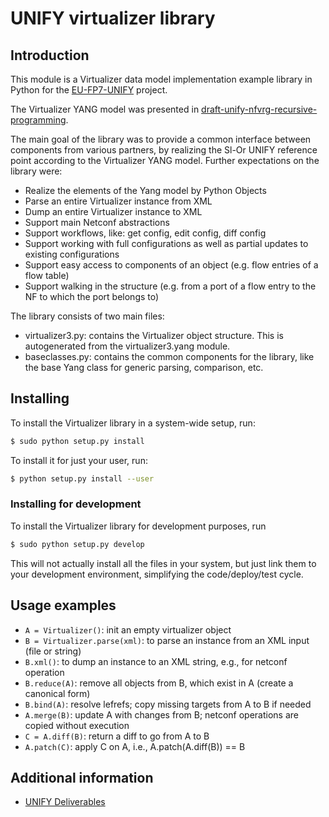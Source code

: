 # UNIFY virtualizer library

## Introduction
This module is a Virtualizer data model implementation example library in
Python for the [EU-FP7-UNIFY](http://fp7-unify.eu/) project.

The Virtualizer YANG model was presented in [draft-unify-nfvrg-recursive-programming](https://tools.ietf.org/html/draft-unify-nfvrg-recursive-programming).

The main goal of the library was to provide a common interface between
components from various partners, by realizing the Sl-Or UNIFY reference point
according to the Virtualizer YANG model.
Further expectations on the library were:
* Realize the elements of the Yang model by Python Objects
* Parse an entire Virtualizer instance from XML
* Dump an entire Virtualizer instance to XML
* Support main Netconf abstractions
* Support workflows, like: get config, edit config, diff config
* Support working with full configurations as well as partial updates to
  existing configurations
* Support easy access to components of an object (e.g. flow entries of a flow
  table)
* Support walking in the structure (e.g. from a port of a flow entry to the NF
  to which the port belongs to)

The library consists of two main files:
* virtualizer3.py: contains the Virtualizer object structure. This is
  autogenerated from the virtualizer3.yang module.
* baseclasses.py: contains the common components for the library, like the base
  Yang class for generic parsing, comparison, etc.


## Installing
To install the Virtualizer library in a system-wide setup, run:
```sh
$ sudo python setup.py install
```

To install it for just your user, run:
```sh
$ python setup.py install --user
```

### Installing for development
To install the Virtualizer library for development purposes, run
```sh
$ sudo python setup.py develop
```

This will not actually install all the files in your system, but just link them 
to your development environment, simplifying the code/deploy/test cycle.


## Usage examples
* `A = Virtualizer()`: init an empty virtualizer object
* `B = Virtualizer.parse(xml)`: to parse an instance from an XML input (file or
  string)
* `B.xml()`: to dump an instance to an XML string, e.g., for netconf operation
* `B.reduce(A)`: remove all objects from B, which exist in A (create a
  canonical form)
* `B.bind(A)`: resolve lefrefs; copy missing targets from A to B if needed
* `A.merge(B)`: update A with changes from B; netconf operations are copied
  without execution
* `C = A.diff(B)`: return a diff to go from A to B
* `A.patch(C)`: apply C on A, i.e., A.patch(A.diff(B)) == B


## Additional information
* [UNIFY Deliverables](http://fp7-unify.eu/index.php/results.html#Deliverables)
